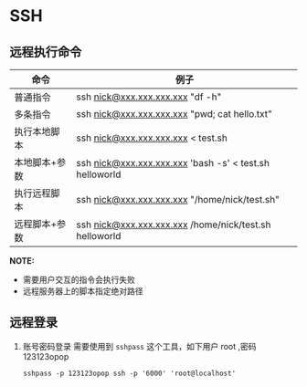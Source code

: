 # SSH

## 远程执行命令

| 命令          | 例子                                                    |
| ------------- | ------------------------------------------------------- |
| 普通指令      | ssh nick@xxx.xxx.xxx.xxx "df -h"                        |
| 多条指令      | ssh nick@xxx.xxx.xxx.xxx "pwd; cat hello.txt"           |
| 执行本地脚本  | ssh nick@xxx.xxx.xxx.xxx < test.sh                      |
| 本地脚本+参数 | ssh nick@xxx.xxx.xxx.xxx 'bash -s' < test.sh helloworld |
| 执行远程脚本  | ssh nick@xxx.xxx.xxx.xxx "/home/nick/test.sh"           |
| 远程脚本+参数 | ssh nick@xxx.xxx.xxx.xxx /home/nick/test.sh helloworld  |

**NOTE:**
- 需要用户交互的指令会执行失败
- 远程服务器上的脚本指定绝对路径

## 远程登录

1. 账号密码登录
   需要使用到 `sshpass` 这个工具，如下用户 root ,密码 123123opop
   ```
   sshpass -p 123123opop ssh -p '6000' 'root@localhost'
   ```